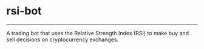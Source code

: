 # rsi-bot
---
A trading bot that uses the Relative Strength Index (RSI) to make buy and sell decisions on cryptocurrency exchanges.
